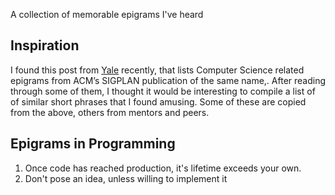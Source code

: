 A collection of memorable epigrams I've heard

## Inspiration
I found this post from [Yale](https://cpsc.yale.edu/epigrams-programming) recently, that lists Computer Science related epigrams from ACM’s SIGPLAN publication of the same name,. After reading through some of them, I thought it would be interesting to compile a list of of similar short phrases that I found amusing. Some of these are copied from the above, others from mentors and peers.


## Epigrams in Programming

1. Once code has reached production, it's lifetime exceeds your own.
2. Don't pose an idea, unless willing to implement it